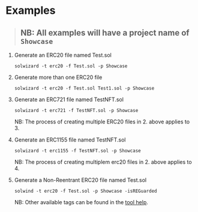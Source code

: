 # Examples

> ## NB: All examples will have a project name of `Showcase`

1. Generate an ERC20 file named Test.sol

    `solwizard -t erc20 -f Test.sol -p Showcase`

2. Generate more than one ERC20 file

    `solwizard -t erc20 -f Test.sol Test1.sol -p Showcase`

3. Generate an ERC721 file named TestNFT.sol

    `solwizard -t erc721 -f TestNFT.sol -p Showcase`

    NB: The process of creating multiple ERC20 files in 2. above applies to 3.

4. Generate an ERC1155 file named TestNFT.sol

    `solwizard -t erc1155 -f TestNFT.sol -p Showcase`

    NB: The process of creating multiplem erc20 files in 2. above applies to 4.

5. Generate a Non-Reentrant ERC20 file named Test.sol

    `solwind -t erc20 -f Test.sol -p Showcase -isREGuarded`

    NB: Other available tags can be found in the [tool help](https://github.com/WillDera/SolWizard#how-to-run).
